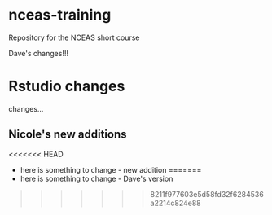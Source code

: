 # nceas-training
Repository for the NCEAS short course

Dave's changes!!!

# Rstudio changes

changes...


## Nicole's new additions

<<<<<<< HEAD
- here is something to change - new addition
=======
- here is something to change - Dave's version
>>>>>>> 8211f977603e5d58fd32f6284536a2214c824e88
